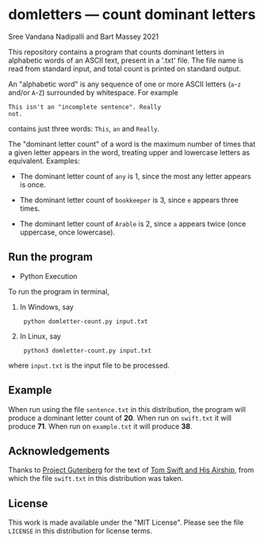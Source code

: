 # domletters — count dominant letters
Sree Vandana Nadipalli and Bart Massey 2021

This repository contains a program that counts dominant
letters in alphabetic words of an ASCII text, present in a '.txt' file. The file name is read from
standard input, and total count is printed on standard output.

An "alphabetic word" is any sequence of one or more
ASCII letters (`a`-`z` and/or `A`-`Z`) surrounded by
whitespace. For example

    This isn't an "incomplete sentence". Really
    not.

contains just three words: `This`, `an` and `Really`.

The "dominant letter count" of a word is the maximum number of
times that a given letter appears in the word, treating
upper and lowercase letters as equivalent. Examples:

* The dominant letter count of `any` is 1, since the most any
  letter appears is once.

* The dominant letter count of `bookkeeper` is 3, since `e`
  appears three times.

* The dominant letter count of `Arable` is 2, since `a`
  appears twice (once uppercase, once lowercase).

## Run the program
* Python Execution

To run the program in terminal,
1. In Windows, say

        python domletter-count.py input.txt

2. In Linux, say

        python3 domletter-count.py input.txt

where `input.txt` is the input file to be processed.

## Example

When run using the file `sentence.txt` in this distribution,
the program will produce a dominant letter count of **20**. When
run on `swift.txt` it will produce **71**. When run on `example.txt` it will produce **38**.

## Acknowledgements

Thanks to [Project Gutenberg](http://gutenberg.org) for the
text of
[Tom Swift and His Airship](https://www.gutenberg.org/cache/epub/3005/pg3005.txt),
from which the file `swift.txt` in this distribution was
taken.

## License

This work is made available under the "MIT License". Please
see the file `LICENSE` in this distribution for license
terms.
